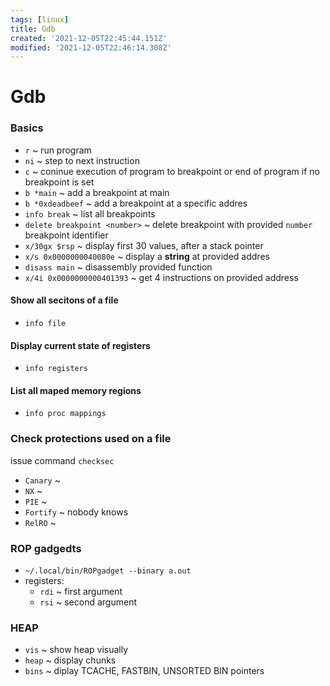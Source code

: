 ```yaml
---
tags: [linux]
title: Gdb
created: '2021-12-05T22:45:44.151Z'
modified: '2021-12-05T22:46:14.308Z'
---
```


# Gdb

### Basics
- `r` ~ run program
- `ni` ~ step to next instruction
- `c` ~ coninue execution of program to breakpoint or end of program if no breakpoint is set
- `b *main` ~ add a breakpoint at main
- `b *0xdeadbeef` ~ add a breakpoint at a specific addres
- `info break` ~ list all breakpoints
- `delete breakpoint <number>` ~ delete breakpoint with provided `number` breakpoint identifier
- `x/30gx $rsp` ~ display first 30 values, after a stack pointer
- `x/s 0x0000000040080e` ~ display a **string** at provided addres
- `disass main` ~ disassembly provided function
- `x/4i 0x0000000000401393` ~ get 4 instructions on provided address

#### Show all secitons of a file
- `info file`

#### Display current state of registers
- `info registers`

#### List all maped memory regions
- `info proc mappings`

### Check protections used on a file
issue command `checksec`
- `Canary` ~
- `NX` ~
- `PIE` ~
- `Fortify` ~ nobody knows
- `RelRO` ~ 

### ROP gadgedts
- `~/.local/bin/ROPgadget --binary a.out`
- registers:
    - `rdi` ~ first argument
    - `rsi` ~ second argument

### HEAP
- `vis` ~ show heap visually
- `heap` ~ display chunks
- `bins` ~ diplay TCACHE, FASTBIN, UNSORTED BIN pointers
